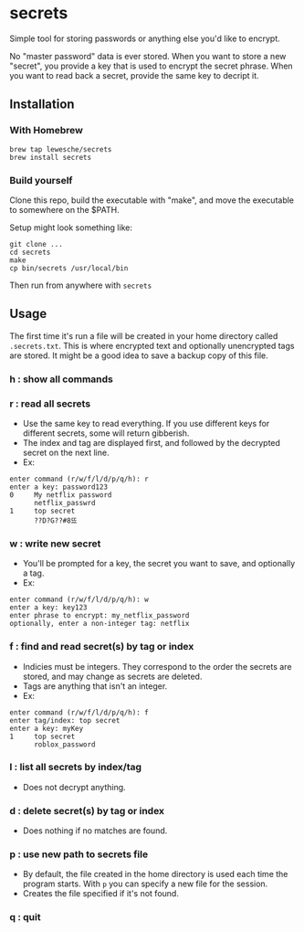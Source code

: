 # secrets
Simple tool for storing passwords or anything else you'd like to encrypt. 

No "master password" data is ever stored. When you want to store a new "secret", you provide a key that is used to encrypt the secret phrase. When you want to read back a secret, provide the same key to decript it. 

## Installation

### With Homebrew
```
brew tap lewesche/secrets
brew install secrets
```

### Build yourself
Clone this repo, build the executable with "make", and move the executable to somewhere on the $PATH. 

Setup might look something like:
```
git clone ...
cd secrets
make
cp bin/secrets /usr/local/bin
```
Then run from anywhere with `secrets`

## Usage
The first time it's run a file will be created in your home directory called `.secrets.txt`. This is where encrypted text and optionally unencrypted tags are stored. It might be a good idea to save a backup copy of this file. 

### h : show all commands
### r : read all secrets
- Use the same key to read everything. If you use different keys for different secrets, some will return gibberish. 
- The index and tag are displayed first, and followed by the decrypted secret on the next line. 
- Ex:
```
enter command (r/w/f/l/d/p/q/h): r
enter a key: password123
0     My netflix password
      netflix_passwrd
1     top secret
      ??D?G??#8뚀
```

### w : write new secret
- You'll be prompted for a key, the secret you want to save, and optionally a tag. 
- Ex:
```
enter command (r/w/f/l/d/p/q/h): w 
enter a key: key123 
enter phrase to encrypt: my_netflix_password
optionally, enter a non-integer tag: netflix
```
### f : find and read secret(s) by tag or index
- Indicies must be integers. They correspond to the order the secrets are stored, and may change as secrets are deleted. 
- Tags are anything that isn't an integer. 
- Ex:
```
enter command (r/w/f/l/d/p/q/h): f 
enter tag/index: top secret
enter a key: myKey
1     top secret
      roblox_password
```
###   l : list all secrets by index/tag
- Does not decrypt anything.
###   d : delete secret(s) by tag or index
- Does nothing if no matches are found.
###   p : use new path to secrets file
- By default, the file created in the home directory is used each time the program starts. With `p` you can specify a new file for the session.
- Creates the file specified if it's not found.
###   q : quit
